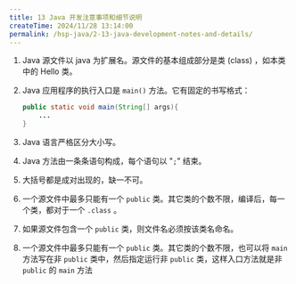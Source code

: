 ```yaml
---
title: 13 Java 开发注意事项和细节说明
createTime: 2024/11/28 13:14:00
permalink: /hsp-java/2-13-java-development-notes-and-details/
---
```

1. Java 源文件以 java 为扩展名。源文件的基本组成部分是类 (class) ，如本类中的 Hello 类。
2. Java 应用程序的执行入口是 `main()` 方法。它有固定的书写格式：

	```java
	public static void main(String[] args){
		...
	}
	```

3. Java 语言严格区分大小写。
4. Java 方法由一条条语句构成，每个语句以 "`;`" 结束。
5. 大括号都是成对出现的，缺一不可。
6. 一个源文件中最多只能有一个 `public` 类。其它类的个数不限，编译后，每一个类，都对于一个 `.class` 。
7. 如果源文件包含一个 `public` 类，则文件名必须按该类名命名。
8. 一个源文件中最多只能有一个 `public` 类。其它类的个数不限，也可以将 `main` 方法写在非 `public` 类中，然后指定运行非 `public` 类，这样入口方法就是非 `public` 的 `main` 方法
